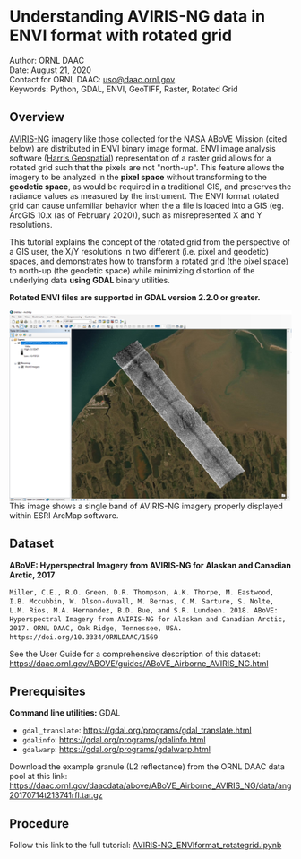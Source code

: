 # Understanding AVIRIS-NG data in ENVI format with rotated grid  

Author: ORNL DAAC         
Date: August 21, 2020         
Contact for ORNL DAAC: uso@daac.ornl.gov         
Keywords: Python, GDAL, ENVI, GeoTIFF, Raster, Rotated Grid

## Overview

[AVIRIS-NG](https://aviris-ng.jpl.nasa.gov/) imagery like those collected for the NASA ABoVE Mission (cited below) are distributed in ENVI binary image format. ENVI image analysis software ([Harris Geospatial](https://www.harrisgeospatial.com/Software-Technology/ENVI)) representation of a raster grid allows for a rotated grid such that the pixels are not "north-up". This feature allows the imagery to be analyzed in the **pixel space** without transforming to the **geodetic space**, as would be required in a traditional GIS, and preserves the radiance values as measured by the instrument. The ENVI format rotated grid can cause unfamiliar behavior when the a file is loaded into a GIS (eg. ArcGIS 10.x (as of February 2020)), such as misrepresented X and Y resolutions.

This tutorial explains the concept of the rotated grid from the perspective of a GIS user, the X/Y resolutions in two different (i.e. pixel and geodetic) spaces, and demonstrates how to transform a rotated grid (the pixel space) to north-up (the geodetic space) while minimizing distortion of the underlying data **using GDAL** binary utilities.

**Rotated ENVI files are supported in GDAL version 2.2.0 or greater.**

<img src="images\gdalwarp_result.png" width="750" style="display:block;margin-left: auto; margin-right:auto;">
This image shows a single band of AVIRIS-NG imagery properly displayed within ESRI ArcMap software.

## Dataset

**ABoVE: Hyperspectral Imagery from AVIRIS-NG for Alaskan and Canadian Arctic, 2017**

```
Miller, C.E., R.O. Green, D.R. Thompson, A.K. Thorpe, M. Eastwood, I.B. Mccubbin, W. Olson-duvall, M. Bernas, C.M. Sarture, S. Nolte, L.M. Rios, M.A. Hernandez, B.D. Bue, and S.R. Lundeen. 2018. ABoVE: Hyperspectral Imagery from AVIRIS-NG for Alaskan and Canadian Arctic, 2017. ORNL DAAC, Oak Ridge, Tennessee, USA. https://doi.org/10.3334/ORNLDAAC/1569
```

See the User Guide for a comprehensive description of this dataset:
https://daac.ornl.gov/ABOVE/guides/ABoVE_Airborne_AVIRIS_NG.html

## Prerequisites

**Command line utilities:** GDAL

* `gdal_translate`: https://gdal.org/programs/gdal_translate.html
* `gdalinfo`: https://gdal.org/programs/gdalinfo.html
* `gdalwarp`: https://gdal.org/programs/gdalwarp.html

Download the example granule (L2 reflectance) from the ORNL DAAC data pool at this link:       
https://daac.ornl.gov/daacdata/above/ABoVE_Airborne_AVIRIS_NG/data/ang20170714t213741rfl.tar.gz

## Procedure

Follow this link to the full tutorial:
[AVIRIS-NG_ENVIformat_rotategrid.ipynb](AVIRIS-NG_ENVIformat_rotategrid.ipynb)
